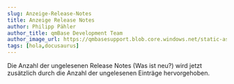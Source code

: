 ```yaml
---
slug: Anzeige-Release-Notes
title: Anzeige Release Notes
author: Philipp Pähler
author_title: qmBase Development Team
author_image_url: https://qmbasesupport.blob.core.windows.net/static-assets/img/persons/paehler_round.png
tags: [hola,docusaurus]
---
```

Die Anzahl der ungelesenen Release Notes (Was ist neu?) wird jetzt zusätzlich durch die Anzahl der ungelesenen Einträge hervorgehoben.
